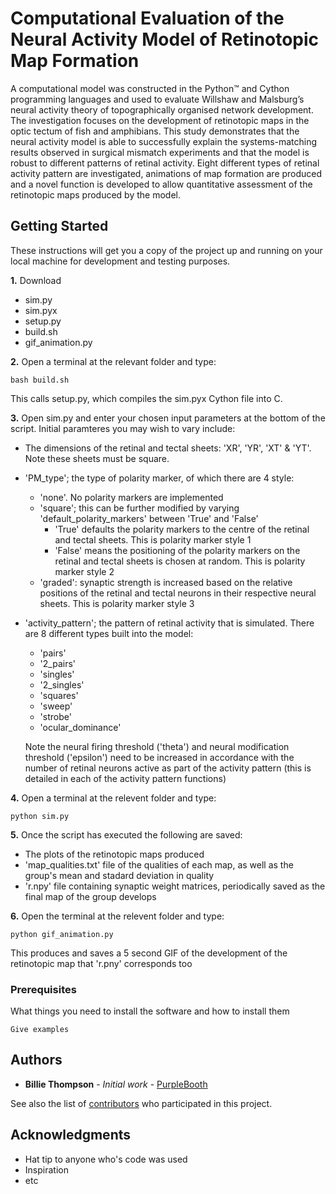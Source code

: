 # Computational Evaluation of the Neural Activity Model of Retinotopic Map Formation

A computational model was constructed in the Python™ and Cython programming languages and used to evaluate Willshaw and Malsburg’s neural activity theory of topographically organised network development. The investigation focuses on the development of retinotopic maps in the optic tectum of fish and amphibians. This study demonstrates that the neural activity model is able to successfully explain the systems-matching results observed in surgical mismatch experiments and that the model is robust to different patterns of retinal activity. Eight different types of retinal activity pattern are investigated, animations of map formation are produced and a novel function is developed to allow quantitative assessment of the retinotopic maps produced by the model.

## Getting Started

These instructions will get you a copy of the project up and running on your local machine for development and testing purposes.

**1.** Download 
* sim.py
* sim.pyx
* setup.py
* build.sh
* gif_animation.py

**2.** Open a terminal at the relevant folder and type:
```
bash build.sh
```	
This calls setup.py, which compiles the sim.pyx Cython file into C.

**3.** Open sim.py and enter your chosen input parameters at the bottom of the script. Initial paramteres you may wish to vary include:

* The dimensions of the retinal and tectal sheets: 'XR', 'YR', 'XT' & 'YT'. Note these sheets must be square.

* 'PM_type'; the type of polarity marker, of which there are 4 style:
	* 'none'. No polarity markers are implemented
	* 'square'; this can be further modified by varying 'default_polarity_markers' between 'True' and 'False'
		* 'True' defaults the polarity markers to the centre of the retinal and tectal sheets. This is polarity marker style 1
		* 'False' means the positioning of the polarity markers on the retinal and tectal sheets is chosen at random. This is polarity marker style 2
	* 'graded': synaptic strength is increased based on the relative positions of the retinal and tectal neurons in their respective neural sheets. This is polarity 	marker style 3 

* 'activity_pattern'; the pattern of retinal activity that is simulated. There are 8 different types built into the model:
	* 'pairs'
	* '2_pairs'
	* 'singles'
	* '2_singles'
	* 'squares'
	* 'sweep'
	* 'strobe'
	* 'ocular_dominance'

	Note the neural firing threshold ('theta') and neural modification threshold ('epsilon') need to be increased in accordance with the number of retinal neurons active as part of the activity pattern (this is detailed in each of the activity pattern functions)

**4.** Open a terminal at the relevent folder and type:
```
python sim.py
```

**5.** Once the script has executed the following are saved:
* The plots of the retinotopic maps produced
* 'map_qualities.txt' file of the qualities of each map, as well as the group's mean and stadard deviation in quality
* 'r.npy' file containing synaptic weight matrices, periodically saved as the final map of the group develops

**6.** Open the terminal at the relevent folder and type:
```
python gif_animation.py
```
This produces and saves a 5 second GIF of the development of the retinotopic map that 'r.pny' corresponds too

### Prerequisites

What things you need to install the software and how to install them

```
Give examples
```

## Authors

* **Billie Thompson** - *Initial work* - [PurpleBooth](https://github.com/PurpleBooth)

See also the list of [contributors](https://github.com/your/project/contributors) who participated in this project.

## Acknowledgments

* Hat tip to anyone who's code was used
* Inspiration
* etc

